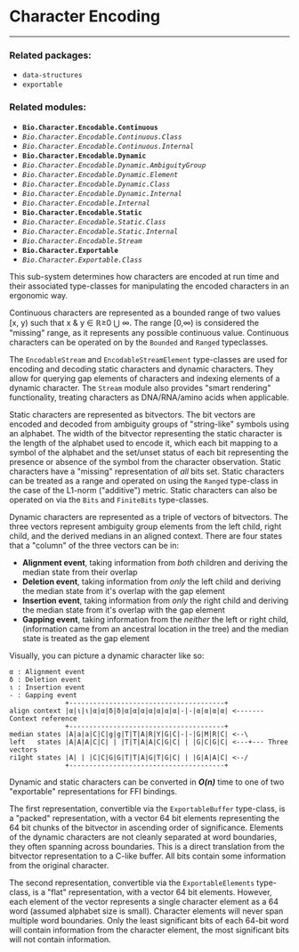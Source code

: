 # Character Encoding
---

### Related packages:
 * `data-structures`
 * `exportable`

### Related modules:

 - **`Bio.Character.Encodable.Continuous`**
 -  *`Bio.Character.Encodable.Continuous.Class`*
 -  *`Bio.Character.Encodable.Continuous.Internal`*
 - **`Bio.Character.Encodable.Dynamic`**
 -  *`Bio.Character.Encodable.Dynamic.AmbiguityGroup`*
 -  *`Bio.Character.Encodable.Dynamic.Element`*
 -  *`Bio.Character.Encodable.Dynamic.Class`*
 -  *`Bio.Character.Encodable.Dynamic.Internal`*
 -  *`Bio.Character.Encodable.Internal`*
 - **`Bio.Character.Encodable.Static`**
 -  *`Bio.Character.Encodable.Static.Class`*
 -  *`Bio.Character.Encodable.Static.Internal`*
 -  *`Bio.Character.Encodable.Stream`*
 - **`Bio.Character.Exportable`**
 -  *`Bio.Character.Exportable.Class`*

This sub-system determines how characters are encoded at run time and their associated type-classes for manipulating the encoded characters in an ergonomic way.

Continuous characters are represented as a bounded range of two values [x, y) such that x & y ∈ ℝ≥0 ⋃ ∞. The range [0,∞) is considered the "missing" range, as it represents any possible continuous value. Continuous characters can be operated on by the `Bounded` and `Ranged` typeclasses.

The `EncodableStream` and `EncodableStreamElement` type-classes are used for encoding and decoding static characters and dynamic characters. They allow for querying gap elements of characters and indexing elements of a dynamic character. The `Stream` module also provides "smart rendering" functionality, treating characters as DNA/RNA/amino acids when applicable.

Static characters are represented as bitvectors. The bit vectors are encoded and decoded from ambiguity groups of "string-like" symbols using an alphabet. The width of the bitvector representing the static character is the length of the alphabet used to encode it, which each bit mapping to a symbol of the alphabet and the set/unset status of each bit representing the presence or absence of the symbol from the character observation. Static characters have a "missing" representation of *all* bits set. Static characters can be treated as a range and operated on using the `Ranged` type-class in the case of the L1-norm ("additive") metric. Static characters can also be operated on via the `Bits` and `FiniteBits` type-classes.

Dynamic characters are represented as a triple of vectors of bitvectors. The three vectors represent ambiguity group elements from the left child, right child, and the derived medians in an aligned context. There are four states that a "column" of the three vectors can be in:
 - **Alignment event**, taking information from *both* children and deriving the median state from their overlap
 - **Deletion event**, taking information from *only* the left child and deriving the median state from it's overlap with the gap element
 - **Insertion event**, taking information from *only* the right child and deriving the median state from it's overlap with the gap element
 - **Gapping event**, taking information from the *neither* the left or right child, (information came from an ancestral location in the tree) and the median state is treated as the gap element
 
Visually, you can picture a dynamic character like so:
```
α : Alignment event
δ : Deletion event
ι : Insertion event
- : Gapping event
              +---------------------------------------+
align context |α|ι|ι|α|α|δ|δ|α|α|α|α|α|α|α|-|-|α|α|α|α| <------- Context reference
              +---------------------------------------+
median states |A|a|a|C|C|g|g|T|T|A|R|Y|G|C|-|-|G|M|R|C| <--\
left   states |A|A|A|C|C| | |T|T|A|A|C|G|C| | |G|C|G|C| <---+--- Three vectors
ri1ght states |A| | |C|C|G|G|T|T|A|G|T|G|C| | |G|A|A|C| <--/
              +---------------------------------------+
```

Dynamic and static characters can be converted in ***O(n)*** time to one of two "exportable" representations for FFI bindings. 

The first representation, convertible via the `ExportableBuffer` type-class, is a "packed" representation, with a vector 64 bit elements representing the 64 bit chunks of the bitvector in ascending order of significance. Elements of the dynamic characters are not cleanly separated at word boundaries, they often spanning across boundaries. This is a direct translation from the bitvector representation to a C-like buffer. All bits contain some information from the original character.

The second representation, convertible via the `ExportableElements` type-class, is a "flat" representation, with a vector 64 bit elements. However, each element of the vector represents a single character element as a 64 word (assumed alphabet size is small). Character elements will never span multiple word boundaries. Only the least significant bits of each 64-bit word will contain information from the character element, the most significant bits will not contain information.